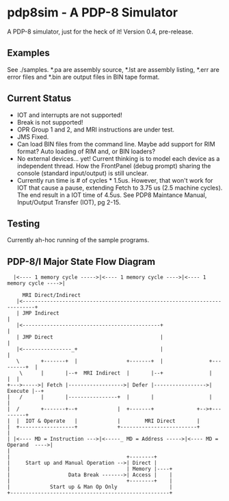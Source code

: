 # pdp8sim - A PDP-8 Simulator

A PDP-8 simulator, just for the heck of it!
Version 0.4, pre-release.

## Examples

See ./samples. \*.pa are assembly source, \*.lst are assembly listing,
\*.err are error files and \*.bin are output files in BIN tape format.

## Current Status

* IOT and interrupts are not supported!
* Break is not supported!
* OPR Group 1 and 2, and MRI instructions are under test.
* JMS Fixed.
* Can load BIN files from the command line. Maybe add support for RIM format?
  Auto loading of RIM and, or BIN loaders?
* No external devices... yet! Current thinking is to model each device as a
  independent thread. How the FrontPanel (debug prompt) sharing the console
  (standard input/output) is still unclear.
* Currently run time is # of cycles * 1.5us. However, that won't work for IOT
  that cause a pause, extending Fetch to 3.75 us (2.5 machine cycles). The end
  result in a IOT time of 4.5us. See PDP8 Maintance Manual, Input/Output
  Transfer (IOT), pg 2-15.

## Testing

Currently ah-hoc running of the sample programs.

## PDP-8/I Major State Flow Diagram

      |<---- 1 memory cycle ----->|<---- 1 memory cycle ---->|<---- 1 memory cycle ---->|
    
         MRI Direct/Indirect
       |<--------------------------------------------------------------------------+
       | JMP Indirect                                                              |
       |<---------------------------------------------+                            |
       | JMP Direct                                   |                            |
       |<----------------_+                           |                            |
       \       +-------+  |                +-------+  |               +---------+  |
        \      |       |--+  MRI Indirect  |       |--+               |         |  |
    +--->----->| Fetch |------------------>| Defer |----------------->| Execute |--+
    |   /      |       |----------------+  |       |                  |         |
    |  /       +-------+--+             |  +-------+              +-->+---------+
    |  |  IOT & Operate   |             |        MRI Direct       |
    |  +------------------+             +-------------------------+
    |
    | |<---- MD = Instruction --->|<-----_ MD = Address ----->|<---- MD = Operand  ---->|
    |
    |                                      +--------+
    |     Start up and Manual Operation -->| Direct |
    |                                      | Memory |----+
    |                   Data Break ------->| Access |    |
    |                                      +--------+    |
    |             Start up & Man Op Only                 |
    +----------------------------------------------------+

